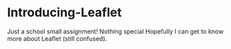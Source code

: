 # Introducing-Leaflet
Just a school small assignment! Nothing special
Hopefully I can get to know more about Leaflet (still confused).
